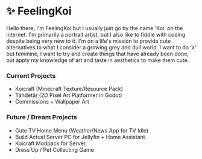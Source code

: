 # ✨ FeelingKoi
Hello there, I'm FeelingKoi but I usually just go by the name 'Koi' on the internet. I'm primarily a portrait artist, but I also like to fiddle with coding despite being very new to it. I'm on a life's mission to provide cute alternatives to what I consider a growing grey and dull world. I want to do 'x' but feminine, I want to try and create things that have already been done, but apply my knowledge of art and taste in aesthetics to make them cute.
### Current Projects
- Koicraft (Minecraft Texture/Resource Pack)
- Tähdetär (2D Pixel Art Platformer in Godot)
- Commissions + Wallpaper Art

### Future / Dream Projects 
- Cute TV Home Menu (Weather/News App for TV Idle)
- Build Actual Server PC for Jellyfin + Home Assistant
- Koicraft Modpack for Server
- Dress Up / Pet Collecting Game
  
<!-- [<img src="https://koisaquarium.com/media/FKRosLogo.png">](http://example.com/) -->
<!--
**FeelingKoi/feelingkoi** is a ✨ _special_ ✨ repository because its `README.md` (this file) appears on your GitHub profile.

Here are some ideas to get you started:

- 🔭 I’m currently working on ...
- 🌱 I’m currently learning ...
- 👯 I’m looking to collaborate on ...
- 🤔 I’m looking for help with ...
- 💬 Ask me about ...
- 📫 How to reach me: ...
- 😄 Pronouns: ...
- ⚡ Fun fact: ...
-->

